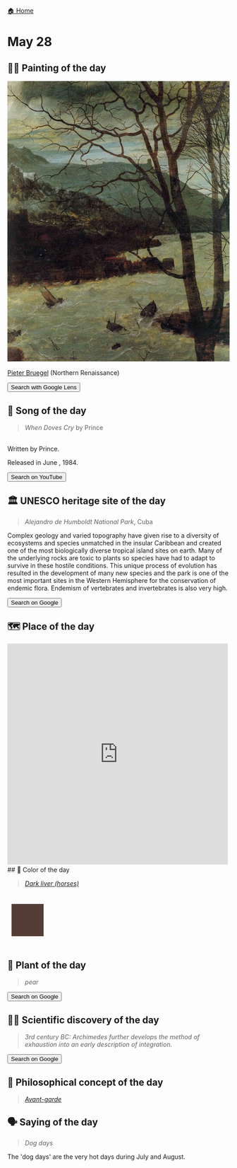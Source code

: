 
[🏠 Home](../../index.md)

# May 28

## 🧑‍🎨 Painting of the day

<img width="600" src="../img/Pieter_Bruegel_6.jpg">

[Pieter Bruegel](http://en.wikipedia.org/wiki/Pieter_Bruegel_the_Elder) (Northern Renaissance)

<button class="btn btn-success"
onclick=" window.open('https://lens.google.com/uploadbyurl?url=https://iretes.github.io/one-a-day/data/img/Pieter_Bruegel_6.jpg','_blank')">
Search with Google Lens
</button>

## 🎼 Song of the day

> *When Doves Cry*
by Prince

<br />Written by Prince.

Released in June , 1984.

<button class="btn btn-success"
onclick=" window.open('http://www.youtube.com/search?q=When Doves Cry by Prince','_blank')">
Search on YouTube
</button>

## 🏛️ UNESCO heritage site of the day

> *Alejandro de Humboldt National Park*, Cuba

<p>Complex geology and varied topography have given rise to a diversity of ecosystems and species unmatched in the insular Caribbean and created one of the most biologically diverse tropical island sites on earth. Many of the underlying rocks are toxic to plants so species have had to adapt to survive in these hostile conditions. This unique process of evolution has resulted in the development of many new species and the park is one of the most important sites in the Western Hemisphere for the conservation of endemic flora. Endemism of vertebrates and invertebrates is also very high.</p>

<button class="btn btn-success"
onclick=" window.open('http://www.google.com/search?q=Alejandro de Humboldt National Park','_blank')">
Search on Google
</button>

## 🗺️ Place of the day

<iframe
src="https://www.mapcrunch.com"
name="mapcrunch"
width="500"
height="500"
allowTransparency="true"
scrolling="no"
frameborder="0"
>
</iframe>
## 🎨 Color of the day

> *[Dark liver (horses)](https://en.wikipedia.org/wiki/Liver_(color)#Dark_liver_(horses))*

<div style="color:#543D37; font-size: 100px;">&#9632;</div>

## 🌿 Plant of the day

> *pear*

<button class="btn btn-success"
onclick=" window.open('http://www.google.com/search?q=pear','_blank')">
Search on Google
</button>

## 🧑‍🔬 Scientific discovery of the day

> *3rd century BC: Archimedes further develops the method of exhaustion into an early description of integration.*

<button class="btn btn-success"
onclick=" window.open('http://www.google.com/search?q=3rd century BC: Archimedes further develops the method of exhaustion into an early description of integration.','_blank')"> 
Search on Google
</button>

## 💭 Philosophical concept of the day

> *[Avant-garde](https://en.wikipedia.org/wiki/Avant-garde)*

## 🗣️ Saying of the day

> *Dog days*

The 'dog days' are the very hot days during July and August.
